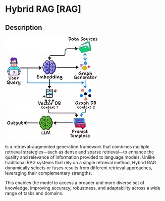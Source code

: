 # Hybrid RAG [RAG]

## Description

![](hybrid_rag/diagram.jpg)

Is a retrieval-augmented generation framework that combines multiple retrieval strategies—such as dense and sparse retrieval—to enhance the quality and relevance of information provided to language models.
Unlike traditional RAG systems that rely on a single retrieval method, Hybrid RAG dynamically selects or fuses results from different retrieval approaches, leveraging their complementary strengths.

This enables the model to access a broader and more diverse set of knowledge, improving accuracy, robustness, and adaptability across a wide range of tasks and domains.
